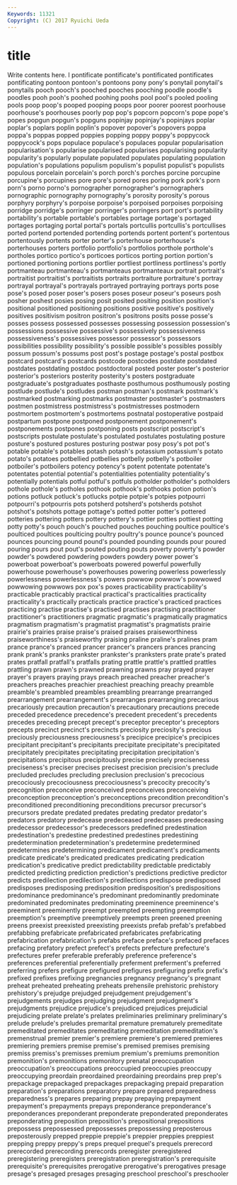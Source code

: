 ```yaml
---
Keywords: 11321 
Copyright: (C) 2017 Ryuichi Ueda
---
```


# title

Write contents here.
l pontificate
pontificate's pontificated pontificates pontificating pontoon pontoon's pontoons pony pony's ponytail
ponytail's ponytails pooch pooch's pooched pooches pooching poodle poodle's poodles
pooh pooh's poohed poohing poohs pool pool's pooled pooling pools
poop poop's pooped pooping poops poor poorer poorest poorhouse poorhouse's
poorhouses poorly pop pop's popcorn popcorn's pope pope's popes popgun
popgun's popguns popinjay popinjay's popinjays poplar poplar's poplars poplin poplin's
popover popover's popovers poppa poppa's poppas popped poppies popping poppy
poppy's poppycock poppycock's pops populace populace's populaces popular popularisation popularisation's
popularise popularised popularises popularising popularity popularity's popularly populate populated populates
populating population population's populations populism populism's populist populist's populists populous
porcelain porcelain's porch porch's porches porcine porcupine porcupine's porcupines pore
pore's pored pores poring pork pork's porn porn's porno porno's
pornographer pornographer's pornographers pornographic pornography pornography's porosity porosity's porous porphyry
porphyry's porpoise porpoise's porpoised porpoises porpoising porridge porridge's porringer porringer's
porringers port port's portability portability's portable portable's portables portage portage's
portaged portages portaging portal portal's portals portcullis portcullis's portcullises ported
portend portended portending portends portent portent's portentous portentously portents porter
porter's porterhouse porterhouse's porterhouses porters portfolio portfolio's portfolios porthole porthole's
portholes portico portico's porticoes porticos porting portion portion's portioned portioning
portions portlier portliest portliness portliness's portly portmanteau portmanteau's portmanteaus portmanteaux
portrait portrait's portraitist portraitist's portraitists portraits portraiture portraiture's portray portrayal
portrayal's portrayals portrayed portraying portrays ports pose pose's posed poser
poser's posers poses poseur poseur's poseurs posh posher poshest posies
posing posit posited positing position position's positional positioned positioning positions
positive positive's positively positives positivism positron positron's positrons posits posse
posse's posses possess possessed possesses possessing possession possession's possessions possessive
possessive's possessively possessiveness possessiveness's possessives possessor possessor's possessors possibilities possibility
possibility's possible possible's possibles possibly possum possum's possums post post's
postage postage's postal postbox postcard postcard's postcards postcode postcodes postdate
postdated postdates postdating postdoc postdoctoral posted poster poster's posterior posterior's
posteriors posterity posterity's posters postgraduate postgraduate's postgraduates posthaste posthumous posthumously
posting postlude postlude's postludes postman postman's postmark postmark's postmarked postmarking
postmarks postmaster postmaster's postmasters postmen postmistress postmistress's postmistresses postmodern postmortem
postmortem's postmortems postnatal postoperative postpaid postpartum postpone postponed postponement postponement's
postponements postpones postponing posts postscript postscript's postscripts postulate postulate's postulated
postulates postulating posture posture's postured postures posturing postwar posy posy's
pot pot's potable potable's potables potash potash's potassium potassium's potato
potato's potatoes potbellied potbellies potbelly potbelly's potboiler potboiler's potboilers potency
potency's potent potentate potentate's potentates potential potential's potentialities potentiality potentiality's
potentially potentials potful potful's potfuls potholder potholder's potholders pothole pothole's
potholes pothook pothook's pothooks potion potion's potions potluck potluck's potlucks
potpie potpie's potpies potpourri potpourri's potpourris pots potsherd potsherd's potsherds
potshot potshot's potshots pottage pottage's potted potter potter's pottered potteries
pottering potters pottery pottery's pottier potties pottiest potting potty potty's
pouch pouch's pouched pouches pouching poultice poultice's poulticed poultices poulticing
poultry poultry's pounce pounce's pounced pounces pouncing pound pound's pounded
pounding pounds pour poured pouring pours pout pout's pouted pouting
pouts poverty poverty's powder powder's powdered powdering powders powdery power
power's powerboat powerboat's powerboats powered powerful powerfully powerhouse powerhouse's powerhouses
powering powerless powerlessly powerlessness powerlessness's powers powwow powwow's powwowed powwowing
powwows pox pox's poxes practicability practicability's practicable practicably practical practical's
practicalities practicality practicality's practically practicals practice practice's practiced practices practicing
practise practise's practised practises practising practitioner practitioner's practitioners pragmatic pragmatic's
pragmatically pragmatics pragmatism pragmatism's pragmatist pragmatist's pragmatists prairie prairie's prairies
praise praise's praised praises praiseworthiness praiseworthiness's praiseworthy praising praline praline's
pralines pram prance prance's pranced prancer prancer's prancers prances prancing
prank prank's pranks prankster prankster's pranksters prate prate's prated prates
pratfall pratfall's pratfalls prating prattle prattle's prattled prattles prattling prawn
prawn's prawned prawning prawns pray prayed prayer prayer's prayers praying
prays preach preached preacher preacher's preachers preaches preachier preachiest preaching
preachy preamble preamble's preambled preambles preambling prearrange prearranged prearrangement prearrangement's
prearranges prearranging precarious precariously precaution precaution's precautionary precautions precede preceded
precedence precedence's precedent precedent's precedents precedes preceding precept precept's preceptor
preceptor's preceptors precepts precinct precinct's precincts preciosity preciosity's precious preciously
preciousness preciousness's precipice precipice's precipices precipitant precipitant's precipitants precipitate precipitate's
precipitated precipitately precipitates precipitating precipitation precipitation's precipitations precipitous precipitously precise
precisely preciseness preciseness's preciser precises precisest precision precision's preclude precluded
precludes precluding preclusion preclusion's precocious precociously precociousness precociousness's precocity precocity's
precognition preconceive preconceived preconceives preconceiving preconception preconception's preconceptions precondition precondition's
preconditioned preconditioning preconditions precursor precursor's precursors predate predated predates predating
predator predator's predators predatory predecease predeceased predeceases predeceasing predecessor predecessor's
predecessors predefined predestination predestination's predestine predestined predestines predestining predetermination predetermination's
predetermine predetermined predetermines predetermining predicament predicament's predicaments predicate predicate's predicated
predicates predicating predication predication's predicative predict predictability predictable predictably predicted
predicting prediction prediction's predictions predictive predictor predicts predilection predilection's predilections
predispose predisposed predisposes predisposing predisposition predisposition's predispositions predominance predominance's predominant
predominantly predominate predominated predominates predominating preeminence preeminence's preeminent preeminently preempt
preempted preempting preemption preemption's preemptive preemptively preempts preen preened preening
preens preexist preexisted preexisting preexists prefab prefab's prefabbed prefabbing prefabricate
prefabricated prefabricates prefabricating prefabrication prefabrication's prefabs preface preface's prefaced prefaces
prefacing prefatory prefect prefect's prefects prefecture prefecture's prefectures prefer preferable
preferably preference preference's preferences preferential preferentially preferment preferment's preferred preferring
prefers prefigure prefigured prefigures prefiguring prefix prefix's prefixed prefixes prefixing
pregnancies pregnancy pregnancy's pregnant preheat preheated preheating preheats prehensile prehistoric
prehistory prehistory's prejudge prejudged prejudgement prejudgement's prejudgements prejudges prejudging prejudgment
prejudgment's prejudgments prejudice prejudice's prejudiced prejudices prejudicial prejudicing prelate prelate's
prelates preliminaries preliminary preliminary's prelude prelude's preludes premarital premature prematurely
premeditate premeditated premeditates premeditating premeditation premeditation's premenstrual premier premier's premiere
premiere's premiered premieres premiering premiers premise premise's premised premises premising
premiss premiss's premisses premium premium's premiums premonition premonition's premonitions premonitory
prenatal preoccupation preoccupation's preoccupations preoccupied preoccupies preoccupy preoccupying preordain preordained
preordaining preordains prep prep's prepackage prepackaged prepackages prepackaging prepaid preparation
preparation's preparations preparatory prepare prepared preparedness preparedness's prepares preparing prepay
prepaying prepayment prepayment's prepayments prepays preponderance preponderance's preponderances preponderant preponderate
preponderated preponderates preponderating preposition preposition's prepositional prepositions prepossess prepossessed prepossesses
prepossessing preposterous preposterously prepped preppie preppie's preppier preppies preppiest prepping
preppy preppy's preps prequel prequel's prequels prerecord prerecorded prerecording prerecords
preregister preregistered preregistering preregisters preregistration preregistration's prerequisite prerequisite's prerequisites prerogative
prerogative's prerogatives presage presage's presaged presages presaging preschool preschool's preschooler
